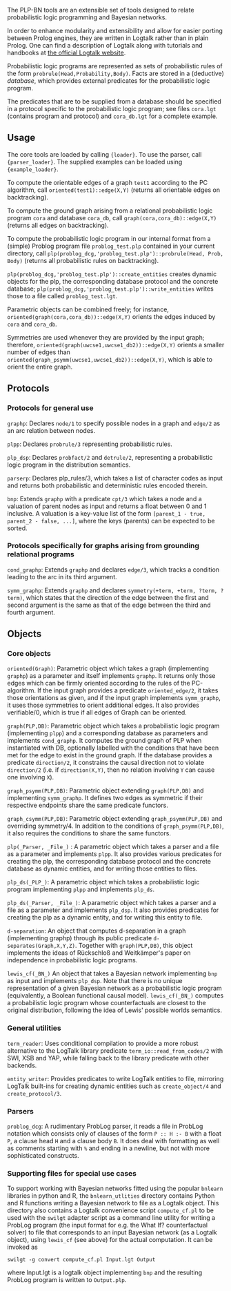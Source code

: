 The PLP-BN tools are an extensible set of tools designed to relate probabilistic logic programming and Bayesian networks.

In order to enhance modularity and extensibility and allow for easier porting between Prolog engines, they are written in Logtalk rather than in plain Prolog.
One can find a description of Logtalk along with tutorials and handbooks at [the official Logtalk website](www.logtalk.org).

Probabilistic logic programs are represented as sets of probabilistic rules of the form `probrule(Head,Probability,Body)`.
Facts are stored in a (deductive) *database*, which provides external predicates for the probabilistic logic program.

The predicates that are to be supplied from a database should be specified in a protocol specific to the probabilistic logic program; see files `cora.lgt` (contains program and protocol) and `cora_db.lgt` for a complete example.

## Usage
The core tools are loaded by calling `{loader}`. To use the parser, call `{parser_loader}`. The supplied examples can be loaded using `{example_loader}`.

To compute the orientable edges of a graph `test1` according to the PC algorithm, call `oriented(test1)::edge(X,Y)` (returns all orientable edges on backtracking).

To compute the ground graph arising from a relational probabilistic logic program `cora` and database `cora_db`, call `graph(cora,cora_db)::edge(X,Y)` (returns all edges on backtracking).

To compute the probabilistic logic program in our internal format from a (simple) Problog program file `problog_test.plp` contained in your current directory, call `plp(problog_dcg,'problog_test.plp')::probrule(Head, Prob, Body)` (returns all probabilistic rules on backtracking).

`plp(problog_dcg,'problog_test.plp')::create_entities` creates dynamic objects for the plp, the corresponding database protocol and the concrete database;
`plp(problog_dcg,'problog_test.plp')::write_entities` writes those to a file called `problog_test.lgt`.


Parametric objects can be combined freely; for instance, `oriented(graph(cora,cora_db))::edge(X,Y)` orients the edges induced by  `cora` and `cora_db`.

Symmetries are used whenever they are provided by the input graph; therefore, `oriented(graph(uwcse1,uwcse1_db2))::edge(X,Y)` orients a smaller number of edges than  `oriented(graph_psymm(uwcse1,uwcse1_db2))::edge(X,Y)`, which is able to orient the entire graph.

## Protocols

### Protocols for general use
`graphp`: Declares `node/1` to specify possible nodes in a graph and `edge/2` as an arc relation between nodes.

`plpp`: Declares `probrule/3` representing probabilistic rules.

`plp_dsp`: Declares `probfact/2` and `detrule/2`, representing a probabilistic logic program in the distribution semantics. 

`parserp`: Declares plp_rules/3, which takes a list of character codes as input and returns both probabilistic and deterministic rules encoded therein.

`bnp`: Extends `graphp` with a predicate `cpt/3` which takes a node and a valuation of parent nodes as input and returns a float between 0 and 1 inclusive. A valuation is a key-value list of the form `[parent_1 - true, parent_2 - false, ...]`, where the keys (parents) can be expected to be sorted. 

### Protocols specifically for graphs arising from grounding relational programs
`cond_graphp`: Extends `graphp` and declares `edge/3`, which tracks a condition leading to the arc in its third argument.

`symm_graphp`: Extends `graphp` and declares `symmetry(+term, +term, ?term, ?term)`, which states that the direction of the edge between the first and second argument is the same as that of the edge between the third and fourth argument.

## Objects

### Core objects

`oriented(Graph)`: Parametric object which takes a graph (implementing `graphp`) as a parameter and itself implements `graphp`. It returns only those edges which can be firmly oriented according to the rules of the PC-algorithm. If the input graph provides a predicate `oriented_edge/2`, it takes those orientations as given, and if the input graph implements `symm_graphp`, it uses those symmetries to orient additional edges. It also provides verifiable/0, which is true if all edges of Graph can be oriented.

`graph(PLP,DB)`: Parametric object which takes a probabilistic logic program (implementing `plpp`) and a corresponding database as parameters and implements `cond_graphp`. It computes the ground graph of PLP when instantiated with DB, optionally labelled with the conditions that have been met for the edge to exist in the ground graph. If the database provides a predicate `direction/2`, it constrains the causal direction not to violate `direction/2` (i.e. if `direction(X,Y)`, then no relation involving `Y` can cause one involving `X`).

`graph_psymm(PLP,DB)`: Parametric object extending `graph(PLP,DB)` and implementing `symm_graphp`. It defines two edges as symmetric if their respective endpoints share the same predicate functors.

`graph_csymm(PLP,DB)`: Parametric object extending `graph_psymm(PLP,DB)` and overriding symmetry/4. In addition to the conditions of `graph_psymm(PLP,DB)`, it also requires the conditions to share the same functors.

`plp(_Parser, _File_)` : A parametric object which takes a parser and a file as a parameter and implements `plpp`. It also provides various predicates for creating the plp, the corresponding database protocol and the concrete database as dynamic entities, and for writing those entities to files.

`plp_ds(_PLP_)`: A parametric object which takes a probabilistic logic program implementing `plpp` and implements `plp_ds`. 

`plp_ds(_Parser, _File_)`: A parametric object which takes a parser and a file as a parameter and implements `plp_dsp`. It also provides predicates for creating the plp as a dynamic entity, and for writing this entity to file.

`d-separation`: An object that computes d-separation in a graph (implementing graphp) through its public predicate `d-separates(Graph,X,Y,Z)`. Together with `graph(PLP,DB)`, this object implements the ideas of Rückschloß and Weitkämper's paper on independence in probabilistic logic programs.

`lewis_cf(_BN_)` An object that takes a Bayesian network implementing `bnp` as input and implements `plp_dsp`. Note that there is no unique representation of a given Bayesian network as a probabilistic logic program (equivalently, a Boolean functional causal model). `lewis_cf(_BN_)` computes a probabilistic logic program whose counterfactuals are closest to the original distribution, following the idea of Lewis' possible worlds semantics. 

### General utilities
`term_reader`: Uses conditional compilation to provide a more robust alternative to the LogTalk library predicate `term_io::read_from_codes/2` with SWI, XSB and YAP, while falling back to the library predicate with other backends.

`entity_writer`: Provides predicates to write LogTalk entities to file, mirroring LogTalk built-ins for creating dynamic entities such as `create_object/4` and `create_protocol/3`.

### Parsers
`problog_dcg`: A rudimentary ProbLog parser, it reads a file in ProbLog notation which consists only of clauses of the form `P :: H :- B` with a float `P`, a clause head `H` and a clause body `B`. It does deal with formatting as well as comments starting with `%` and ending in a newline, but not with more sophisticated constructs.


### Supporting files for special use cases

To support working with Bayesian networks fitted using the popular `bnlearn` libraries in python and R, the `bnlearn_utlities` directory contains Python and R functions writing a Bayesian network to file as a Logtalk object. 
This directory also contains a Logtalk convenience script `compute_cf.pl`  to be used with the `swilgt` adapter script as a command line utility for writing a ProbLog program  (the input format for e.g. the What If? counterfactual solver) to file that corresponds to an input Bayesian network (as a Logtalk object), using `lewis_cf` (see above) for the actual computation. It can be invoked as
```
swilgt -g convert compute_cf.pl Input.lgt Output
```

where Input.lgt is a logtalk object implementing `bnp` and the resulting ProbLog program is written to `Output.plp`. 
